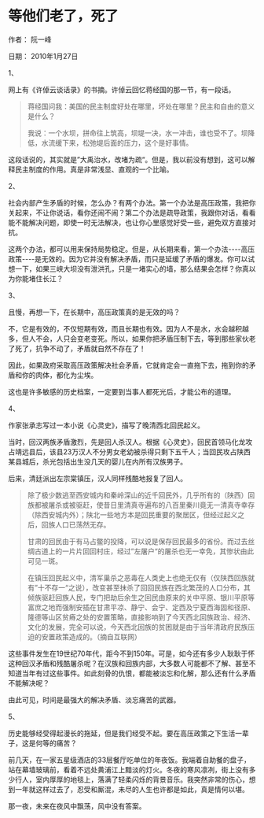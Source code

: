 # 等他们老了，死了

作者： 阮一峰

日期： 2010年1月27日

1、

网上有《许倬云谈话录》的书摘。许倬云回忆蒋经国的那一节，有一段话。

> 蒋经国问我：美国的民主制度好处在哪里，坏处在哪里？民主和自由的意义是什么？
>
> 我说：一个水坝，拼命往上筑高，坝堤一决，水一冲击，谁也受不了。坝降低，水流缓下来，松弛堤后面的压力，这个是好事情。

这段话说的，其实就是”大禹治水，改堵为疏“。但是，我以前没有想到，这可以解释民主制度的作用。真是非常浅显、直观的一个比喻。

2、

社会内部产生矛盾的时候，怎么办？有两个办法。第一个办法是高压政策，我把你关起来，不让你说话，看你还闹不闹？第二个办法是疏导政策，我跟你对话，看看能不能解决问题，即使一时无法解决，也让你心里感觉好受一些，避免双方直接对抗。

这两个办法，都可以用来保持局势稳定。但是，从长期来看，第一个办法----高压政策----是无效的。因为它并没有解决矛盾，而只是延缓了矛盾的爆发。你可以试想一下，如果三峡大坝没有泄洪孔，只是一堵实心的墙，那么结果会怎样？你真以为你能堵住长江？

3、

且慢，再想一下，在长期中，高压政策真的是无效的吗？

不，它是有效的，不仅短期有效，而且长期也有效。因为人不是水，水会越积越多，但人不会，人只会变老变死。所以，如果你把矛盾压制下去，等到那些家伙老了死了，抗争不动了，矛盾就自然不存在了！

因此，如果政府采取高压政策解决社会矛盾，它就肯定会一直拖下去，拖到你的矛盾和你的肉体，都化为尘埃。

这也是许多敏感的历史档案，一定要到当事人都死光后，才能公布的道理。

4、

作家张承志写过一本小说《心灵史》，描写了晚清西北回民起义。

当时，回汉两族矛盾激烈，先是回人杀汉人。根据《心灵史》，回民首领马化龙攻占靖远县后，该县23万汉人不分男女老幼被杀得只剩下五千人；当回民攻占陕西某县城后，杀光包括出生没几天的婴儿在内所有汉族男子。

后来，清廷派出左宗棠镇压，汉人同样残酷地报复了回人。

> 除了极少数逃至西安城内和秦岭深山的近千回民外，几乎所有的（陕西）回族都被屠杀或被驱赶，使昔日里清真寺遍布的八百里秦川竟无一清真寺幸存（除西安城内外）；陕北一些地方本是回民重要的聚居区，但经过起义之后，回族人口已荡然无存。
>
> 甘肃的回民由于有马占鳖的投降，可以说是保存回民最多的省份。而过去丝绸古道上的一片片回回村庄，经过”左屠户“的屠杀也无一幸免，其惨状由此可见一斑。
>
> 在镇压回民起义中，清军巢杀之恶毒在人类史上也绝无仅有（仅陕西回族就有”十不存一“之说），改变甚至抹杀了回回民族在西北繁茂的人口分布，其倾族驱赶回族人民，专门把劫后余生之回民由原来的关中平原、银川平原等富庶之地而强制安插在甘肃平凉、静宁、会宁、定西及宁夏西海固和径原、隆德等山区贫瘠之处的安置策略，直接影响到了今天西北回族政治、经济、文化的发展，完全可以说，今天西北回族的贫困就是由于当年清政府民族压迫的安置政策造成的。（摘自互联网）

这些事件发生在19世纪70年代，距今不到150年。可是，如今还有多少人耿耿于怀这种回汉矛盾和残酷屠杀呢？在汉族和回族内部，大多数人可能都不了解、甚至不知道当年有过这些事件。如此刻骨的仇恨，都能被淡忘和化解，那么还有什么矛盾不能解决呢？

由此可见，时间是最强大的解决矛盾、淡忘痛苦的武器。

5、

历史能够经受得起漫长的拖延，但是我们经受不起。要在高压政策之下生活一辈子，这是何等的痛苦？

前几天，在一家五星级酒店的33层餐厅吃单位的年夜饭。我端着自助餐的盘子，站在幕墙玻璃前，看着不远处黄浦江上黯淡的灯火。冬夜的寒风凛冽，街上没有多少行人，室内厚厚的地毯上，落满了轻柔闪烁的背景音乐。我突然非常的伤心，想到一年就这样过去了，忍受和厮混，未尽的人生也许都是如此，真是情何以堪。

那一夜，未来在夜风中飘荡，风中没有答案。